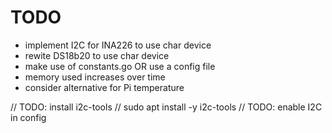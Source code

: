 # TODO

- implement I2C for INA226 to use char device
- rewite DS18b20 to use char device
- make use of constants.go OR use a config file
- memory used increases over time
- consider alternative for Pi temperature


// TODO: install i2c-tools
// sudo apt install -y i2c-tools
// TODO: enable I2C in config